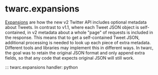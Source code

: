 # twarc.expansions

[Expansions](https://developer.twitter.com/en/docs/twitter-api/expansions) are how the new v2 Twitter API includes optional metadata about Tweets. In contrast to v1.1, where each Tweet JSON object is self-contained, in v2 metadata about a whole "page" of requests is included in the response. This means that to get a self-contained Tweet JSON, additional processing is needed to look up each piece of extra metadata. Different tools and libraries may implement this in different ways. In twarc, the goal was to retain the original JSON format and only append extra fields, so that any code that expects original JSON will still work.

::: twarc.expansions
  handler: python
